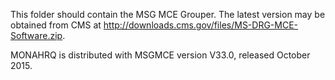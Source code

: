 This folder should contain the MSG MCE Grouper. The latest version may be obtained from CMS at http://downloads.cms.gov/files/MS-DRG-MCE-Software.zip. 

MONAHRQ is distributed with MSGMCE version V33.0, released October 2015.